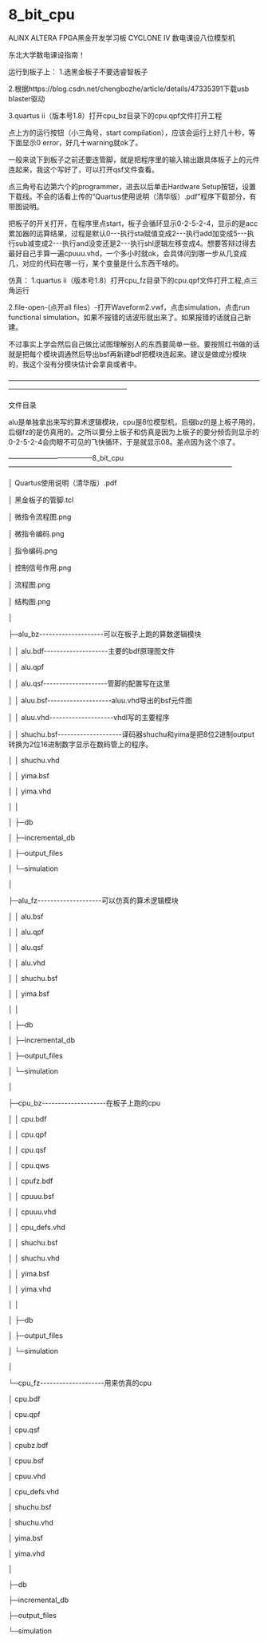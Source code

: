 # 8_bit_cpu
ALINX ALTERA FPGA黑金开发学习板 CYCLONE IV 数电课设八位模型机

东北大学数电课设指南！

运行到板子上：
1.选黑金板子不要选睿智板子

2.根据https://blog.csdn.net/chengbozhe/article/details/47335391下载usb blaster驱动

3.quartus ii（版本号1.8）打开cpu_bz目录下的cpu.qpf文件打开工程

点上方的运行按钮（小三角号，start compilation），应该会运行上好几十秒，等下面显示0 error，好几十warning就ok了。

一般来说下到板子之前还要连管脚，就是把程序里的输入输出跟具体板子上的元件连起来，我这个写好了，可以打开qsf文件查看。

点三角号右边第六个的programmer，进去以后单击Hardware Setup按钮，设置下载线。不会的话看上传的“Quartus使用说明（清华版）.pdf”程序下载部分，有带图说明。

把板子的开关打开，在程序里点start，板子会循环显示0-2-5-2-4，显示的是acc累加器的运算结果，过程是默认0---执行sta赋值变成2---执行add加变成5---执行sub减变成2---执行and没变还是2---执行shl逻辑左移变成4。想要答辩过得去最好自己手算一遍cpuuu.vhd，一个多小时就ok，会具体问到哪一步从几变成几，对应的代码在哪一行，某个变量是什么东西干啥的。


仿真：
1.quartus ii（版本号1.8）打开cpu_fz目录下的cpu.qpf文件打开工程,点三角运行

2.file-open-(点开all files）-打开Waveform2.vwf，点击simulation，点击run functional simulation，如果不报错的话波形就出来了。如果报错的话就自己新建。

不过事实上学会然后自己做比试图理解别人的东西要简单一些。要按照红书做的话就是把每个模块调通然后导出bsf再新建bdf把模块连起来。建议是做成分模块的，我这个没有分模块估计会拿良或者中。

—————————————————————————————————————————————————————

文件目录

alu是单独拿出来写的算术逻辑模块，cpu是8位模型机，后缀bz的是上板子用的，后缀fz的是仿真用的。之所以要分上板子和仿真是因为上板子的要分频否则显示的0-2-5-2-4会肉眼不可见的飞快循环，于是就显示08。差点因为这个凉了。

————————————8_bit_cpu————————————————————————————————

│  Quartus使用说明（清华版）.pdf

│  黑金板子的管脚.tcl

│  微指令流程图.png

│  微指令编码.png

│  指令编码.png

│  控制信号作用.png

│  流程图.png

│  结构图.png

│

├─alu_bz--------------------可以在板子上跑的算数逻辑模块

│  │  alu.bdf--------------------主要的bdf原理图文件

│  │  alu.qpf

│  │  alu.qsf--------------------管脚的配置写在这里

│  │  aluu.bsf--------------------aluu.vhd导出的bsf元件图

│  │  aluu.vhd--------------------vhdl写的主要程序

│  │  shuchu.bsf--------------------译码器shuchu和yima是把8位2进制output转换为2位16进制数字显示在数码管上的程序。

│  │  shuchu.vhd

│  │  yima.bsf

│  │  yima.vhd

│  │

│  ├─db

│  ├─incremental_db

│  ├─output_files

│  └─simulation

│

├─alu_fz--------------------可以仿真的算术逻辑模块

│  │  alu.bsf

│  │  alu.qpf

│  │  alu.qsf

│  │  alu.vhd

│  │  shuchu.bsf

│  │  yima.bsf

│  │

│  ├─db

│  ├─incremental_db

│  ├─output_files

│  └─simulation

│

├─cpu_bz--------------------在板子上跑的cpu

│  │  cpu.bdf

│  │  cpu.qpf

│  │  cpu.qsf

│  │  cpu.qws

│  │  cpufz.bdf

│  │  cpuuu.bsf

│  │  cpuuu.vhd

│  │  cpu_defs.vhd

│  │  shuchu.bsf

│  │  shuchu.vhd

│  │  yima.bsf

│  │  yima.vhd

│  │

│  ├─db

│  ├─output_files

│  └─simulation

│

└─cpu_fz--------------------用来仿真的cpu
 
│  cpu.bdf

│  cpu.qpf

│  cpu.qsf

│  cpubz.bdf

│  cpuu.bsf

│  cpuu.vhd

│  cpu_defs.vhd

│  shuchu.bsf

│  shuchu.vhd

│  yima.bsf

│  yima.vhd

│

├─db

├─incremental_db

├─output_files

└─simulation
